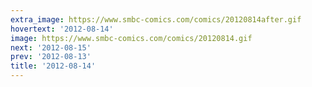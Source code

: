 ```yaml
---
extra_image: https://www.smbc-comics.com/comics/20120814after.gif
hovertext: '2012-08-14'
image: https://www.smbc-comics.com/comics/20120814.gif
next: '2012-08-15'
prev: '2012-08-13'
title: '2012-08-14'
---
```

